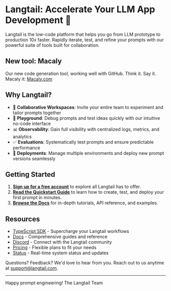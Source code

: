 # Langtail: Accelerate Your LLM App Development 🚀

Langtail is the low-code platform that helps you go from LLM prototype to production 10x faster. Rapidly iterate, test, and refine your prompts with our powerful suite of tools built for collaboration.

## New tool: Macaly

Our new code generation tool, working well with GitHub. Think it. Say it. Macaly it: [Macaly.com](https://www.macaly.com)

## Why Langtail? 

- 📝 **Collaborative Workspaces**: Invite your entire team to experiment and tailor prompts together
- 🧪 **Playground**: Debug prompts and test ideas quickly with our intuitive no-code interface  
- 📊 **Observability**: Gain full visibility with centralized logs, metrics, and analytics
- ✅ **Evaluations**: Systematically test prompts and ensure predictable performance 
- 🚀 **Deployments**: Manage multiple environments and deploy new prompt versions seamlessly

## Getting Started

1. **[Sign up for a free account](https://langtail.com/sign-up)** to explore all Langtail has to offer.
2. **[Read the Quickstart Guide](https://langtail.com/docs/getting-started/quickstart)** to learn how to create, test, and deploy your first prompt in minutes.
3. **[Browse the Docs](https://langtail.com/docs)** for in-depth tutorials, API reference, and examples.

## Resources

- [TypeScript SDK](https://github.com/langtail/langtail-node) - Supercharge your Langtail workflows 
- [Docs](https://langtail.com/docs) - Comprehensive guides and reference
- [Discord](https://dub.sh/PySAbCg) - Connect with the Langtail community
- [Pricing](https://langtail.com/pricing) - Flexible plans to fit your needs
- [Status](https://status.langtail.com) - Real-time system status and updates

Questions? Feedback? We'd love to hear from you. Reach out to us anytime at support@langtail.com.

---

Happy prompt engineering! 
The Langtail Team

